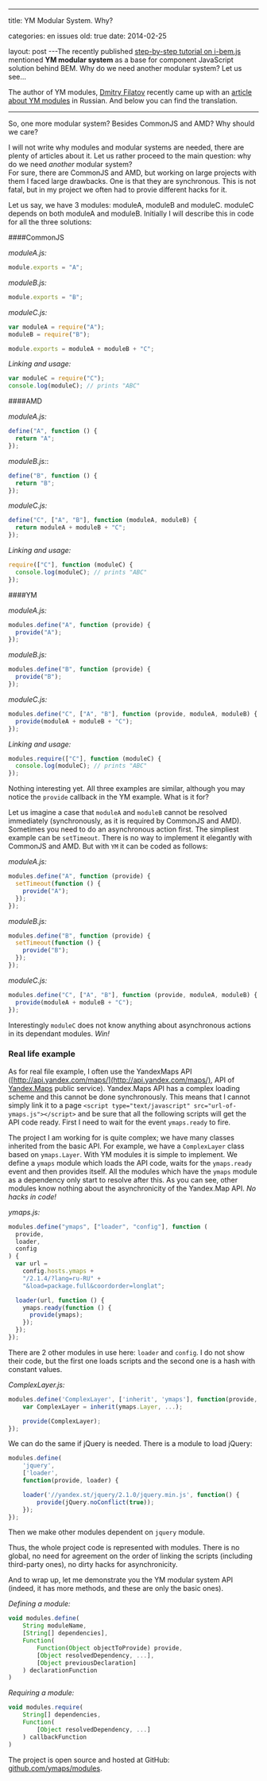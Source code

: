---

title: YM Modular System. Why?

categories: en issues
old: true
date: 2014-02-25

layout: post
---The recently published [step-by-step tutorial on
i-bem.js](http://bem.info/tutorials/articles/bem-js-tutorial/) mentioned **YM
modular system** as a base for component JavaScript solution behind BEM. Why do
we need another modular system? Let us see...
<excerpt/>

The author of YM modules, [Dmitry Filatov](https://github.com/dfilatov) recently
came up with an [article about YM modules](http://habrahabr.ru/post/213627/) in
Russian. And below you can find the translation.

<hr/>

So, one more modular system? Besides CommonJS and AMD? Why should we care?

I will not write why modules and modular systems are needed, there are plenty of
articles about it. Let us rather proceed to the main question: why do we need
_another_ modular system?<br/>
For sure, there are CommonJS and AMD, but working on large projects with them I faced
large drawbacks. One is that they are synchronous. This is not fatal, but in my
project we often had to provie different hacks for it.

Let us say, we have 3 modules: moduleA, moduleB and moduleC. moduleC depends on
both moduleA and moduleB. Initially I will describe this in code for all the
three solutions:

####CommonJS

_moduleA.js:_

```js
module.exports = "A";
```

_moduleB.js:_

```js
module.exports = "B";
```

_moduleC.js:_

```js
var moduleA = require("A");
moduleB = require("B");

module.exports = moduleA + moduleB + "C";
```

_Linking and usage:_

```js
var moduleC = require("C");
console.log(moduleC); // prints "ABC"
```

####AMD

_moduleA.js:_

```js
define("A", function () {
  return "A";
});
```

_moduleB.js:_:

```js
define("B", function () {
  return "B";
});
```

_moduleC.js:_

```js
define("С", ["A", "B"], function (moduleA, moduleB) {
  return moduleA + moduleB + "C";
});
```

_Linking and usage:_

```js
require(["С"], function (moduleC) {
  console.log(moduleC); // prints "ABC"
});
```

####YM

_moduleA.js:_

```js
modules.define("A", function (provide) {
  provide("A");
});
```

_moduleB.js:_

```js
modules.define("B", function (provide) {
  provide("B");
});
```

_moduleC.js:_

```js
modules.define("C", ["A", "B"], function (provide, moduleA, moduleB) {
  provide(moduleA + moduleB + "C");
});
```

_Linking and usage:_

```js
modules.require(["С"], function (moduleC) {
  console.log(moduleC); // prints "ABC"
});
```

Nothing interesting yet. All three examples are similar, although you may
notice the `provide` callback in the YM example. What is it for?

Let us imagine a case that `moduleA` and `moduleB` cannot be resolved immediately
(synchronously, as it is required by CommonJS and AMD). Sometimes you need to
do an asynchronous action first. The simpliest example can be `setTimeout`.
There is no way to implement it elegantly with CommonJS and AMD.
But with `YM` it can be coded as follows:

_moduleA.js:_

```js
modules.define("A", function (provide) {
  setTimeout(function () {
    provide("A");
  });
});
```

_moduleB.js:_

```js
modules.define("B", function (provide) {
  setTimeout(function () {
    provide("B");
  });
});
```

_moduleC.js:_

```js
modules.define("C", ["A", "B"], function (provide, moduleA, moduleB) {
  provide(moduleA + moduleB + "C");
});
```

Interestingly `moduleC` does not know anything about asynchronous actions in
its dependant modules. _Win!_

### Real life example

As for real file example, I often use the YandexMaps API
([http://api.yandex.com/maps/](http://api.yandex.com/maps/), API of
[Yandex.Maps](http://maps.yandex.com/)
public service). Yandex.Maps API has a complex loading scheme and this cannot be
done synchronously. This means that I cannot simply link it to a page
`<script type="text/javascript" src="url-of-ymaps.js"></script>` and be sure that
all the following scripts will get the API code ready. First I need to wait for
the event `ymaps.ready` to fire.

The project I am working for is quite complex; we have many classes inherited
from the basic API. For example, we have a `ComplexLayer` class based on `ymaps.Layer`.
With YM modules it is simple to implement. We define a `ymaps` module which loads
the API code, waits for the `ymaps.ready` event and then provides itself. All
the modules which have the `ymaps` module as a dependency only start to resolve
after this. As you can see, other modules know nothing about the asynchronicity of the
Yandex.Map API. _No hacks in code!_

_ymaps.js:_

```js
modules.define("ymaps", ["loader", "config"], function (
  provide,
  loader,
  config
) {
  var url =
    config.hosts.ymaps +
    "/2.1.4/?lang=ru-RU" +
    "&load=package.full&coordorder=longlat";

  loader(url, function () {
    ymaps.ready(function () {
      provide(ymaps);
    });
  });
});
```

There are 2 other modules in use here: `loader` and `config`. I do not show
their code, but the first one loads scripts and the second one is a hash with
constant values.

_ComplexLayer.js:_

```js
modules.define('ComplexLayer', ['inherit', 'ymaps'], function(provide, inherit, ymaps) {
    var ComplexLayer = inherit(ymaps.Layer, ...);

    provide(ComplexLayer);
});
```

We can do the same if jQuery is needed. There is a module to load jQuery:

```js
modules.define(
    'jquery',
    ['loader',
    function(provide, loader) {

    loader('//yandex.st/jquery/2.1.0/jquery.min.js', function() {
        provide(jQuery.noConflict(true));
    });
});
```

Then we make other modules dependent on `jquery` module.

Thus, the whole project code is represented with modules. There is no global, no
need for agreement on the order of linking the scripts (including third-party ones),
no dirty hacks for asynchronicity.

And to wrap up, let me demonstrate you the YM modular system API (indeed, it has more
methods, and these are only the basic ones).

_Defining a module:_

```js
void modules.define(
    String moduleName,
    [String[] dependencies],
    Function(
        Function(Object objectToProvide) provide,
        [Object resolvedDependency, ...],
        [Object previousDeclaration]
    ) declarationFunction
)
```

_Requiring a module:_

```js
void modules.require(
    String[] dependencies,
    Function(
        [Object resolvedDependency, ...]
    ) callbackFunction
)
```

The project is open source and hosted at GitHub:
[github.com/ymaps/modules](https://github.com/ymaps/modules).
